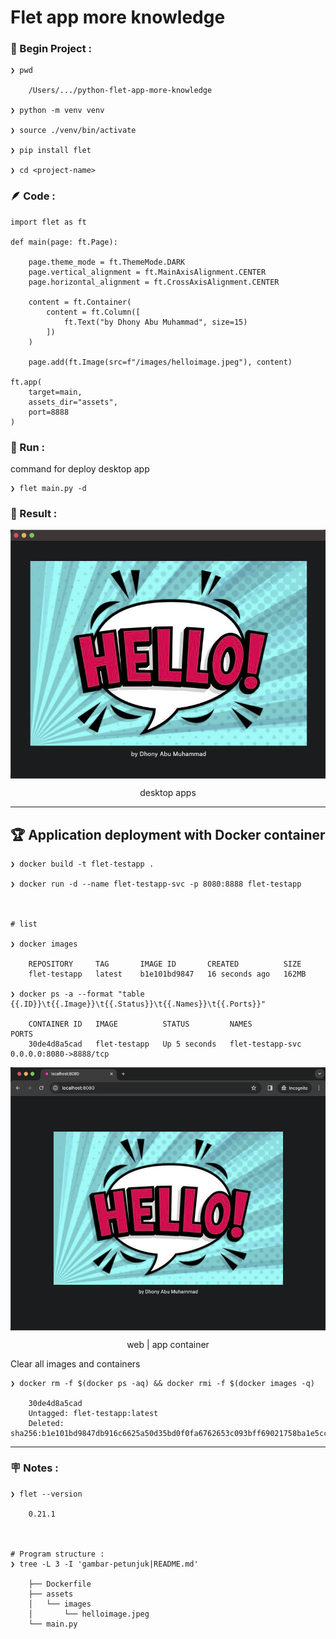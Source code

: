 # Flet app more knowledge


### &#x1F530; Begin Project :

    ❯ pwd

        /Users/.../python-flet-app-more-knowledge

    ❯ python -m venv venv

    ❯ source ./venv/bin/activate

    ❯ pip install flet

    ❯ cd <project-name>


### &#x1FAB6; Code :

    import flet as ft

    def main(page: ft.Page):

        page.theme_mode = ft.ThemeMode.DARK
        page.vertical_alignment = ft.MainAxisAlignment.CENTER
        page.horizontal_alignment = ft.CrossAxisAlignment.CENTER

        content = ft.Container(
            content = ft.Column([
                ft.Text("by Dhony Abu Muhammad", size=15)
            ])
        )

        page.add(ft.Image(src=f"/images/helloimage.jpeg"), content)

    ft.app(
        target=main,
        assets_dir="assets", 
        port=8888
    )



### &#x1F3C3; Run :

command for deploy desktop app

    ❯ flet main.py -d 



### &#x1F3C5; Result :

<p align="center">
    <img src="./gambar-petunjuk/ss_flet_app_desk_1.png" alt="ss_flet_app_desk_1" style="display: block; margin: 0 auto;">
</p>
<p align="center">desktop apps</p>


---

## &#x1F3C6; Application deployment with Docker container

    ❯ docker build -t flet-testapp .

    ❯ docker run -d --name flet-testapp-svc -p 8080:8888 flet-testapp



    # list

    ❯ docker images

        REPOSITORY     TAG       IMAGE ID       CREATED          SIZE
        flet-testapp   latest    b1e101bd9847   16 seconds ago   162MB

    ❯ docker ps -a --format "table {{.ID}}\t{{.Image}}\t{{.Status}}\t{{.Names}}\t{{.Ports}}"

        CONTAINER ID   IMAGE          STATUS         NAMES              PORTS
        30de4d8a5cad   flet-testapp   Up 5 seconds   flet-testapp-svc   0.0.0.0:8080->8888/tcp


<p align="center">
    <img src="./gambar-petunjuk/ss_flet_app_container_1.png" alt="ss_flet_app_container_1" style="display: block; margin: 0 auto;">
</p>
<p align="center">web | app container</p>


Clear all images and containers

    ❯ docker rm -f $(docker ps -aq) && docker rmi -f $(docker images -q)

        30de4d8a5cad
        Untagged: flet-testapp:latest
        Deleted: sha256:b1e101bd9847db916c6625a50d35bd0f0fa6762653c093bff69021758ba1e5cc






---


### &#x1FAA7; Notes :

    ❯ flet --version

        0.21.1



    # Program structure :
    ❯ tree -L 3 -I 'gambar-petunjuk|README.md'

        ├── Dockerfile
        ├── assets
        │   └── images
        │       └── helloimage.jpeg
        └── main.py    
